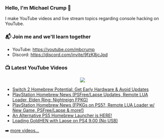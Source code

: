 ### Hello, I'm Michael Crump 👋

I make YouTube videos and live stream topics regarding console hacking on YouTube. 

### 📬 Join me and we'll learn together

- YouTube: https://youtube.com/mbcrump
- Discord: https://discord.com/invite/9fzK8jcJpd

### 📺 Latest YouTube Videos

<div align="center">

[<img src="https://img.shields.io/badge/-Subscribe-red?style=for-the-badge&logo=youtube&logoColor=white"/>](https://www.youtube.com/c/mbcrump?sub_confirmation=1)

</div>

<!-- YOUTUBE:START -->
- [Switch 2 Homebrew Potential: Get Early Hardware &amp; Avoid Updates](https://www.youtube.com/watch?v=bgXkrnzlGJU)
- [PlayStation Homebrew News &lpar;PSFree/Lapse Updates, Remote LUA Loader, Elden Ring: Nightreign FPKG&rpar;](https://www.youtube.com/watch?v=x0Rd_nbuCO0)
- [PlayStation Homebrew News &lpar;FPKGs on PS5?, Remote LUA Loader w/ New Game, PSFree/Lapse &amp; more!&rpar;](https://www.youtube.com/watch?v=3qDNuRML7og)
- [An Alternative PS5 Homebrew Launcher is HERE!](https://www.youtube.com/watch?v=8OgU9qDfsl0)
- [Loading GoldHEN with Lapse on PS4 9.00 &lpar;No USB&rpar;](https://www.youtube.com/watch?v=lKMIpO3egDA)
<!-- YOUTUBE:END -->

➡️ [more videos...](https://youtube.com/mbcrump)


